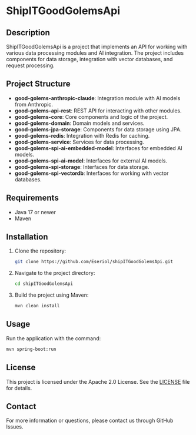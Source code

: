 # ShipITGoodGolemsApi

## Description

ShipITGoodGolemsApi is a project that implements an API for working with various data processing modules and AI integration. The project includes components for data storage, integration with vector databases, and request processing.

## Project Structure

- **good-golems-anthropic-claude**: Integration module with AI models from Anthropic.
- **good-golems-api-rest**: REST API for interacting with other modules.
- **good-golems-core**: Core components and logic of the project.
- **good-golems-domain**: Domain models and services.
- **good-golems-jpa-storage**: Components for data storage using JPA.
- **good-golems-redis**: Integration with Redis for caching.
- **good-golems-service**: Services for data processing.
- **good-golems-spi-ai-embedded-model**: Interfaces for embedded AI models.
- **good-golems-spi-ai-model**: Interfaces for external AI models.
- **good-golems-spi-storage**: Interfaces for data storage.
- **good-golems-spi-vectordb**: Interfaces for working with vector databases.

## Requirements

- Java 17 or newer
- Maven

## Installation

1. Clone the repository:
   ```sh
   git clone https://github.com/Eseriol/shipITGoodGolemsApi.git
   ```
2. Navigate to the project directory:
   ```sh
   cd shipITGoodGolemsApi
   ```
3. Build the project using Maven:
   ```sh
   mvn clean install
   ```

## Usage

Run the application with the command:
```sh
mvn spring-boot:run
```

## License

This project is licensed under the Apache 2.0 License. See the [LICENSE](./LICENSE) file for details.

## Contact

For more information or questions, please contact us through GitHub Issues.

